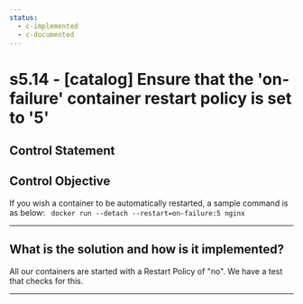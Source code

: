 ```yaml
---
status:
  - c-implemented
  - c-documented
---
```


# s5.14 - \[catalog\] Ensure that the 'on-failure' container restart policy is set to '5'

## Control Statement

## Control Objective

If you wish a container to be automatically restarted, a sample command is as below:  ```  docker run --detach --restart=on-failure:5 nginx  ```

______________________________________________________________________

## What is the solution and how is it implemented?

All our containers are started with a Restart Policy of "no". We have a test that checks for this.

______________________________________________________________________
